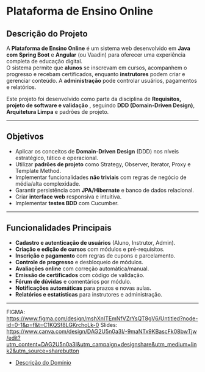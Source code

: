 #  Plataforma de Ensino Online

## Descrição do Projeto
A **Plataforma de Ensino Online** é um sistema web desenvolvido em **Java com Spring Boot** e **Angular** (ou Vaadin) para oferecer uma experiência completa de educação digital.  
O sistema permite que **alunos** se inscrevam em cursos, acompanhem o progresso e recebam certificados, enquanto **instrutores** podem criar e gerenciar conteúdo. A **administração** pode controlar usuários, pagamentos e relatórios.

Este projeto foi desenvolvido como parte da disciplina de **Requisitos, projeto de software e validação** , seguindo **DDD (Domain-Driven Design)**, **Arquitetura Limpa** e padrões de projeto.

---

##  Objetivos
- Aplicar os conceitos de **Domain-Driven Design** (DDD) nos níveis estratégico, tático e operacional.
- Utilizar **padrões de projeto** como Strategy, Observer, Iterator, Proxy e Template Method.
- Implementar funcionalidades **não triviais** com regras de negócio de média/alta complexidade.
- Garantir persistência com **JPA/Hibernate** e banco de dados relacional.
- Criar **interface web** responsiva e intuitiva.
- Implementar **testes BDD** com Cucumber.

---

## Funcionalidades Principais
- **Cadastro e autenticação de usuários** (Aluno, Instrutor, Admin).
- **Criação e edição de cursos** com módulos e pré-requisitos.
- **Inscrição e pagamento** com regras de cupons e parcelamento.
- **Controle de progresso** e desbloqueio de módulos.
- **Avaliações online** com correção automática/manual.
- **Emissão de certificados** com código de validação.
- **Fórum de dúvidas** e comentários por módulo.
- **Notificações automáticas** para prazos e novas aulas.
- **Relatórios e estatísticas** para instrutores e administração.

---

FIGMA: https://www.figma.com/design/mshXnITEmNfVZrYsQT8gV6/Untitled?node-id=0-1&p=f&t=C1KQSf8LGKrchoLk-0
Slides: https://www.canva.com/design/DAG2U5n0a3I/-9maNTx9KBascFk08bwTjw/edit?utm_content=DAG2U5n0a3I&utm_campaign=designshare&utm_medium=link2&utm_source=sharebutton


- [Descrição do Domínio](docs/descricao_dominio.md)




